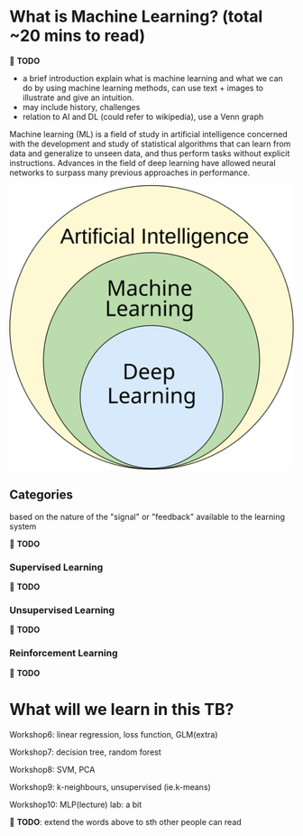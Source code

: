 # What is Machine Learning? (total ~20 mins to read)

🔴 **TODO**
- a brief introduction explain what is machine learning and what we can do by using machine learning methods, can use text + images to illustrate and give an intuition.
- may include history, challenges
- relation to AI and DL (could refer to wikipedia), use a Venn graph

Machine learning (ML) is a field of study in artificial intelligence concerned with the development and study of statistical algorithms that can learn from data and generalize to unseen data, and thus perform tasks without explicit instructions. Advances in the field of deep learning have allowed neural networks to surpass many previous approaches in performance.

![AI hierarchy](img/AI_hierarchy.png)

## Categories
based on the nature of the "signal" or "feedback" available to the learning system 

🔴 **TODO**

### Supervised Learning 

🔴 **TODO**

### Unsupervised Learning

🔴 **TODO**

### Reinforcement Learning

🔴 **TODO**


# What will we learn in this TB?

Workshop6: linear regression, loss function, GLM(extra)

Workshop7: decision tree, random forest

Workshop8: SVM, PCA

Workshop9: k-neighbours, unsupervised (ie.k-means)

Workshop10: MLP(lecture) lab: a bit

🔴 **TODO**: extend the words above to sth other people can read

